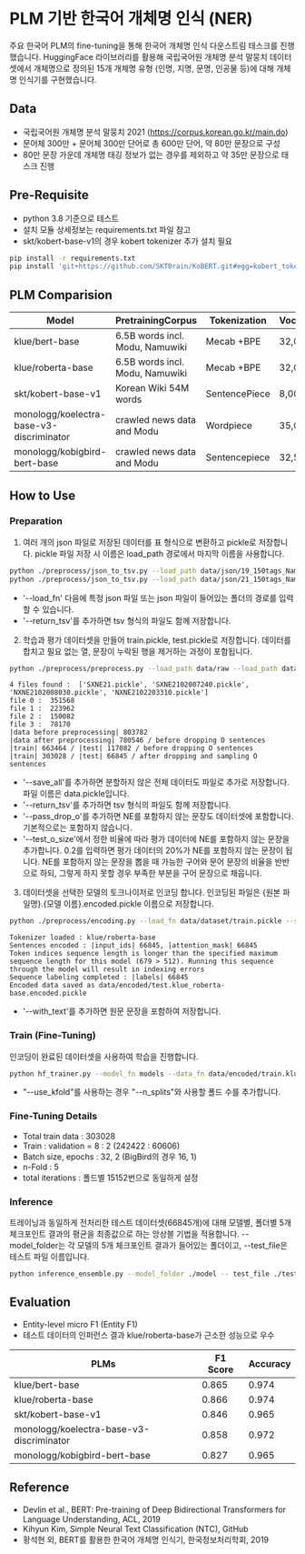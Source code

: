 # PLM 기반 한국어 개체명 인식 (NER)
주요 한국어 PLM의 fine-tuning을 통해 한국어 개체명 인식 다운스트림 태스크를 진행했습니다. HuggingFace 라이브러리를 활용해 국립국어원 개체명 분석 말뭉치 데이터셋에서 개체명으로 정의된 15개 개체명 유형 (인명, 지명, 문명, 인공물 등)에 대해 개체명 인식기를 구현했습니다. 

## Data
- 국립국어원  개체명  분석  말뭉치 2021 (https://corpus.korean.go.kr/main.do)
- 문어체 300만 + 문어체 300만 단어로 총 600만 단어, 약 80만 문장으로 구성
- 80만 문장 가운데 개체명 태깅 정보가 없는 경우를 제외하고 약 35만 문장으로 태스크 진행

## Pre-Requisite
- python 3.8 기준으로 테스트
- 설치 모듈 상세정보는 requirements.txt 파일 참고 
- skt/kobert-base-v1의 경우 kobert tokenizer 추가 설치 필요 

```bash
pip install -r requirements.txt
pip install 'git+https://github.com/SKTBrain/KoBERT.git#egg=kobert_tokenizer&subdirectory=kobert_hf' 
```

## PLM Comparision
|Model|PretrainingCorpus|Tokenization|Vocabulary|Hidden|Layers|Heads|Batch|
|-|-|-|-|-|-|-|-|
|klue/bert-base|6.5B words incl. Modu, Namuwiki|Mecab +BPE|32,000|768|12|12|256|
|klue/roberta-base|6.5B words incl. Modu, Namuwiki|Mecab +BPE|32,000|768|12|12|2048|
|skt/kobert-base-v1|Korean Wiki 54M words  |SentencePiece|8,002|3072|12|12|-|
|monologg/koelectra-base-v3-discriminator|crawled news data and Modu  |Wordpiece|35,000|768|12|12|256|
|monologg/kobigbird-bert-base|crawled news data and Modu  |Sentencepiece|32,500|768|12|12|32|

## How to Use

### Preparation
1. 여러 개의 json 파일로 저장된 데이터를 표 형식으로 변환하고 pickle로 저장합니다. pickle 파일 저장 시 이름은 load_path 경로에서 마지막 이름을 사용합니다.
```bash
python ./preprocess/json_to_tsv.py --load_path data/json/19_150tags_NamedEntity/NXNE2102008030.json --save_path data/raw
python ./preprocess/json_to_tsv.py --load_path data/json/21_150tags_NamedEntity --save_path data/raw
```
- '--load_fn' 다음에 특정 json 파일 또는 json 파일이 들어있는 폴더의 경로를 입력할 수 있습니다.
- '--return_tsv'를 추가하면 tsv 형식의 파일도 함께 저장합니다.
    
2. 학습과 평가 데이터셋을 만들어 train.pickle, test.pickle로 저장합니다.
데이터를 합치고 필요 없는 열, 문장이 누락된 행을 제거하는 과정이 포함됩니다.
```bash
python ./preprocess/preprocess.py --load_path data/raw --load_path data/dataset --test_size 0.15 --test_o_size 0.2 --save_all --return_tsv
```
```
4 files found :  ['SXNE21.pickle', 'SXNE2102007240.pickle', 'NXNE2102008030.pickle', 'NXNE2102203310.pickle']
file 0 :  351568
file 1 :  223962
file 2 :  150082
file 3 :  78170
|data before preprocessing| 803782
|data after preprocessing| 780546 / before dropping O sentences
|train| 663464 / |test| 117082 / before dropping O sentences
|train| 303028 / |test| 66845 / after dropping and sampling O sentences
```

- '--save_all'를 추가하면 분할하지 않은 전체 데이터도 파일로 추가로 저장합니다. 파일 이름은 data.pickle입니다.
- '--return_tsv'를 추가하면 tsv 형식의 파일도 함께 저장합니다.
- '--pass_drop_o'를 추가하면 NE를 포함하지 않는 문장도 데이터셋에 포함합니다. 기본적으로는 포함하지 않습니다.
- '--test_o_size'에서 정한 비율에 따라 평가 데이터에 NE를 포함하지 않는 문장을 추가합니다. 0.2를 입력하면 평가 데이터의 20%가 NE를 포함하지 않는 문장이 됩니다.
  NE를 포함하지 않는 문장을 뽑을 때 가능한 구어와 문어 문장의 비율을 반반으로 하되, 그렇게 하지 못할 경우 부족한 부분을 구어 문장으로 채웁니다.

3. 데이터셋을 선택한 모델의 토크나이저로 인코딩 합니다. 인코딩된 파일은 {원본 파일명}.{모델 이름}.encoded.pickle 이름으로 저장합니다.
```bash
python ./preprocess/encoding.py --load_fn data/dataset/train.pickle --save_path data/encoded
```
```
Tokenizer loaded : klue/roberta-base
Sentences encoded : |input_ids| 66845, |attention_mask| 66845
Token indices sequence length is longer than the specified maximum sequence length for this model (679 > 512). Running this sequence through the model will result in indexing errors
Sequence labeling completed : |labels| 66845
Encoded data saved as data/encoded/test.klue_roberta-base.encoded.pickle 
```

- '--with_text'를 추가하면 원문 문장을 포함하여 저장합니다.

### Train (Fine-Tuning)
인코딩이 완료된 데이터셋을 사용하여 학습을 진행합니다.
``` bash
python hf_trainer.py --model_fn models --data_fn data/encoded/train.klue_roberta-base.encoded.pickle --pretrained_model_name klue/roberta-base --use_kfold --n_splits 5
```

- "--use_kfold"를 사용하는 경우 "--n_splits"와 사용할 폴드 수를 추가합니다.

### Fine-Tuning Details
- Total train data : 303028
- Train : validation = 8 : 2 (242422 : 60606)
- Batch size, epochs : 32, 2 (BigBird의 경우 16, 1)
- n-Fold : 5
- total iterations : 폴드별 15152번으로 동일하게 설정


### Inference
트레이닝과 동일하게 전처리한 테스트 데이터셋(66845개)에 대해 모델별, 폴더별 5개 체크포인트 결과의 평균을 최종값으로 하는 앙상블 기법을 적용합니다. --model_folder는 각 모델의 5개 체크포인트 결과가 들어있는 폴더이고, --test_file은 테스트 파일 이름입니다. 

```bash
python inference_ensemble.py --model_folder ./model -- test_file ./test_klue_roberta-base.encoded.pickle
```

## Evaluation
- Entity-level micro F1 (Entity F1) 
- 테스트 데이터의 인퍼런스 결과 klue/roberta-base가 근소한 성능으로 우수

|PLMs|F1 Score|Accuracy|
|-|-|-|
|klue/bert-base|0.865|0.974|
|klue/roberta-base|0.866|0.974|
|skt/kobert-base-v1|0.846|0.965|
|monologg/koelectra-base-v3-discriminator|0.858|0.972|
|monologg/kobigbird-bert-base|0.827|0.965|


## Reference
- Devlin et al., BERT: Pre-training of Deep Bidirectional Transformers for Language Understanding, ACL, 2019
- Kihyun Kim, Simple Neural Text Classification (NTC), GitHub
- 황석현 외, BERT를 활용한 한국어 개체명 인식기, 한국정보처리학회, 2019
